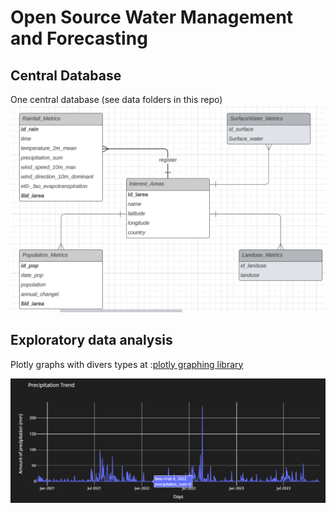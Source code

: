 # Open Source Water Management and Forecasting

## Central Database 
One central database (see data folders in this repo)
![db](assets/dwschema.png) 
## Exploratory data analysis

Plotly graphs with divers types at :[plotly graphing library](https://plotly.com/python/) 

![plot_graph](assets/plotly_line_rain.png) 
